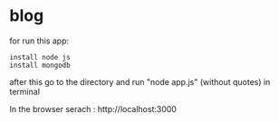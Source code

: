 # blog
for run this app:

    install node js
    install mongodb

after this go to the directory and run "node app.js" (without quotes) in terminal

In the browser serach : http://localhost:3000
